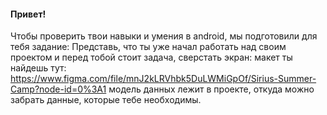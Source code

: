#### Привет!

Чтобы проверить твои навыки и умения в android, мы подготовили для тебя задание:
Представь, что ты уже начал работать над своим проектом и перед тобой стоит задача, сверстать экран:
макет ты найдешь тут: https://www.figma.com/file/mnJ2kLRVhbk5DuLWMiGpOf/Sirius-Summer-Camp?node-id=0%3A1
модель данных лежит в проекте, откуда можно забрать данные, которые тебе необходимы.
